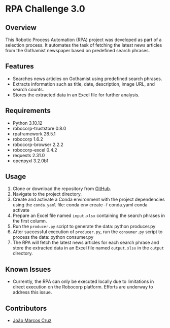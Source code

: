 # RPA Challenge 3.0

## Overview
This Robotic Process Automation (RPA) project was developed as part of a selection process. It automates the task of fetching the latest news articles from the Gothamist newspaper based on predefined search phrases.

## Features
- Searches news articles on Gothamist using predefined search phrases.
- Extracts information such as title, date, description, image URL, and search counts.
- Stores the extracted data in an Excel file for further analysis.

## Requirements
- Python 3.10.12
- robocorp-truststore 0.8.0
- rpaframework 28.5.1
- robocorp 1.6.2
- robocorp-browser 2.2.2
- robocorp-excel 0.4.2
- requests 2.31.0
- openpyxl 3.2.0b1

## Usage
1. Clone or download the repository from [GitHub](https://github.com/JonyMarcos/RPA_Challenge).
2. Navigate to the project directory.
3. Create and activate a Conda environment with the project dependencies using the `conda.yaml` file:
  conda env create -f conda.yaml
  conda activate <environment-name>
4. Prepare an Excel file named `input.xlsx` containing the search phrases in the first column.
5. Run the `producer.py` script to generate the data:
   python producer.py
6. After successful execution of `producer.py`, run the `consumer.py` script to process the data:
  python consumer.py
7. The RPA will fetch the latest news articles for each search phrase and store the extracted data in an Excel file named `output.xlsx` in the `output` directory.

## Known Issues
- Currently, the RPA can only be executed locally due to limitations in direct execution on the Robocorp platform. Efforts are underway to address this issue.

## Contributors
- [João Marcos Cruz](https://github.com/JonyMarcos)
